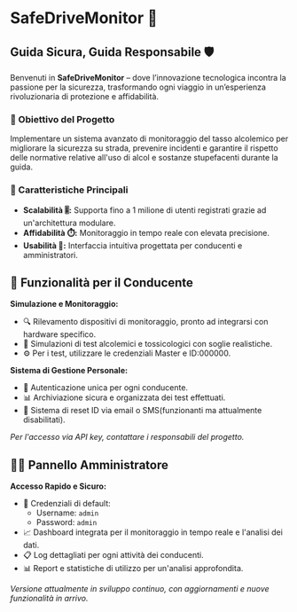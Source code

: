 # SafeDriveMonitor 🚗
## Guida Sicura, Guida Responsabile 🛡️

Benvenuti in **SafeDriveMonitor** – dove l’innovazione tecnologica incontra la passione per la sicurezza, trasformando ogni viaggio in un’esperienza rivoluzionaria di protezione e affidabilità.

### 🎯 Obiettivo del Progetto
Implementare un sistema avanzato di monitoraggio del tasso alcolemico per migliorare la sicurezza su strada, prevenire incidenti e garantire il rispetto delle normative relative all'uso di alcol e sostanze stupefacenti durante la guida.

### 📱 Caratteristiche Principali
- **Scalabilità 🎚️:** Supporta fino a 1 milione di utenti registrati grazie ad un'architettura modulare.
- **Affidabilità ⏱️:** Monitoraggio in tempo reale con elevata precisione.
- **Usabilità 🌟:** Interfaccia intuitiva progettata per conducenti e amministratori.

## 🚦 Funzionalità per il Conducente

**Simulazione e Monitoraggio:**
- 🔍 Rilevamento dispositivi di monitoraggio, pronto ad integrarsi con hardware specifico.
- 🧪 Simulazioni di test alcolemici e tossicologici con soglie realistiche.
- ⚙️ Per i test, utilizzare le credenziali Master e ID:000000.

**Sistema di Gestione Personale:**
- 👤 Autenticazione unica per ogni conducente.
- 📊 Archiviazione sicura e organizzata dei test effettuati.
- 🔄 Sistema di reset ID via email o SMS(funzionanti ma attualmente disabilitati).

*Per l'accesso via API key, contattare i responsabili del progetto.*

## 👨‍💼 Pannello Amministratore

**Accesso Rapido e Sicuro:**
- 🔐 Credenziali di default:
    - Username: `admin`
    - Password: `admin`
- 📈 Dashboard integrata per il monitoraggio in tempo reale e l'analisi dei dati.
- 📋 Log dettagliati per ogni attività dei conducenti.
- 📊 Report e statistiche di utilizzo per un'analisi approfondita.

*Versione attualmente in sviluppo continuo, con aggiornamenti e nuove funzionalità in arrivo.*

